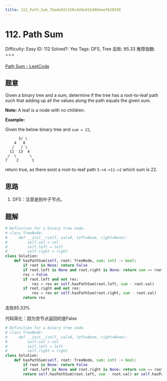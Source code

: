 ```yaml
---
title: 112_Path_Sum_76ada921150c4d4e91b49bbeefb28558
---
```


# 112. Path Sum

Difficulty: Easy
ID: 112
Solved?: Yes
Tags: DFS, Tree
击败: 85.33
推荐指数: ⭐⭐⭐

[Path Sum - LeetCode](https://leetcode.com/problems/path-sum/)

## 题意

Given a binary tree and a sum, determine if the tree has a root-to-leaf path such that adding up all the values along the path equals the given sum.

**Note:** A leaf is a node with no children.

**Example:**

Given the below binary tree and `sum = 22`,

```
      5/ \
    4   8
   /   / \
  11  13  4
 /  \      \
7    2      1

```

return true, as there exist a root-to-leaf path `5->4->11->2` which sum is 22.

## 思路

1. DFS：注意是到叶子节点。

## 题解

```python
# Definition for a binary tree node.
# class TreeNode:
#     def __init__(self, val=0, left=None, right=None):
#         self.val = val
#         self.left = left
#         self.right = right
class Solution:
    def hasPathSum(self, root: TreeNode, sum: int) -> bool:
        if root is None: return False
        if root.left is None and root.right is None: return sum == root.val
        res = False
        if root.left and not res:
            res = res or self.hasPathSum(root.left, sum - root.val)
        if root.right and not res:
            res = res or self.hasPathSum(root.right, sum - root.val)
        return res
```

击败85.33%

代码简化：因为空节点返回的是False

```python
# Definition for a binary tree node.
# class TreeNode:
#     def __init__(self, val=0, left=None, right=None):
#         self.val = val
#         self.left = left
#         self.right = right
class Solution:
    def hasPathSum(self, root: TreeNode, sum: int) -> bool:
        if root is None: return False
        if root.left is None and root.right is None: return sum == root.val
        return self.hasPathSum(root.left, sum - root.val) or self.hasPathSum(root.right, sum - root.val)
```